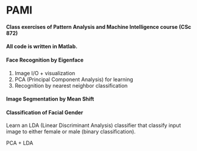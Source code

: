 # PAMI
#### Class exercises of Pattern Analysis and Machine Intelligence course (CSc 872)
#### All code is written in Matlab.


#### Face Recognition by Eigenface


1.  Image I/O + visualization
2.  PCA (Principal Component Analysis) for learning
3.  Recognition by nearest neighbor classification


#### Image Segmentation by Mean Shift


#### Classification of Facial Gender


Learn an LDA (Linear Discriminant Analysis) classifier that classify input image to either female or male (binary classification).


PCA + LDA







